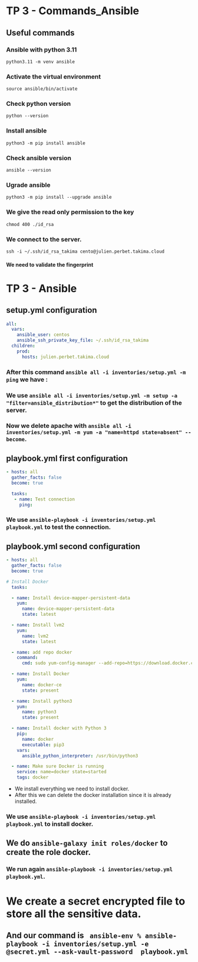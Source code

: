 # TP 3 - Commands_Ansible

## Useful commands
### Ansible with python 3.11
`python3.11 -m venv ansible`

### Activate the virtual environment
`source ansible/bin/activate`

### Check python version 
`python --version`

### Install ansible
`python3 -m pip install ansible`

### Check ansible version
`ansible --version`

### Ugrade ansible
`python3 -m pip install --upgrade ansible`  

### We give the read only permission to the key
`chmod 400 ./id_rsa`

### We connect to the server.
`ssh -i ~/.ssh/id_rsa_takima cento@julien.perbet.takima.cloud`
#### We need to validate the fingerprint

# TP 3 - Ansible
## setup.yml configuration
```yaml
all:
  vars:
    ansible_user: centos
    ansible_ssh_private_key_file: ~/.ssh/id_rsa_takima
  children:
    prod:
      hosts: julien.perbet.takima.cloud
```
### After this command `ansible all -i inventories/setup.yml -m ping` we have :


### We use `ansible all -i inventories/setup.yml -m setup -a "filter=ansible_distribution*"` to get the distribution of the server.

### Now we delete apache with `ansible all -i inventories/setup.yml -m yum -a "name=httpd state=absent" --become`.

## playbook.yml first configuration
```yaml
- hosts: all
  gather_facts: false
  become: true

  tasks:
   - name: Test connection
     ping:
```

### We use `ansible-playbook -i inventories/setup.yml playbook.yml` to test the connection.

## playbook.yml second configuration
```yaml
- hosts: all
  gather_facts: false
  become: true

# Install Docker
  tasks:

  - name: Install device-mapper-persistent-data
    yum:
      name: device-mapper-persistent-data
      state: latest

  - name: Install lvm2
    yum:
      name: lvm2
      state: latest

  - name: add repo docker
    command:
      cmd: sudo yum-config-manager --add-repo=https://download.docker.com/linux/centos/docker-ce.repo

  - name: Install Docker
    yum:
      name: docker-ce
      state: present

  - name: Install python3
    yum:
      name: python3
      state: present

  - name: Install docker with Python 3
    pip:
      name: docker
      executable: pip3
    vars:
      ansible_python_interpreter: /usr/bin/python3

  - name: Make sure Docker is running
    service: name=docker state=started
    tags: docker
```
- We install everything we need to install docker.
- After this we can delete the docker installation since it is already installed.

### We use `ansible-playbook -i inventories/setup.yml playbook.yml` to install docker.

## We do `ansible-galaxy init roles/docker` to create the role docker.
### We run again `ansible-playbook -i inventories/setup.yml playbook.yml`.

# We create a secret  encrypted file to store all the sensitive data.
## And our command is ` ansible-env % ansible-playbook -i inventories/setup.yml -e @secret.yml --ask-vault-password  playbook.yml`








